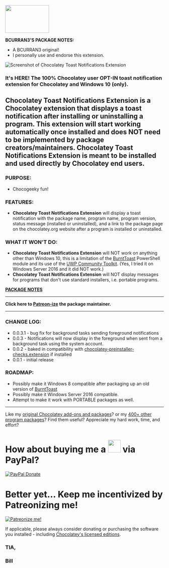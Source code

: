 <img src="https://cdn.staticaly.com/gh/bcurran3/ChocolateyPackages/master/mylogos/myunofficialChocolateylogo_icon.png" width="139" height="88">

**BCURRAN3'S PACKAGE NOTES:**

* A BCURRAN3 original!
* I personally use and endorse this extension.

![Screenshot of Chocolatey Toast Notifications Extension](https://cdn.staticaly.com/gh/bcurran3/ChocolateyPackages/master/chocolatey-toast-notifications.extension_extras/chocolatey-toast-notifications.extension_screenshot.png)

### It's HERE! The 100% Chocolatey user OPT-IN toast notification extension for Chocolatey and Windows 10 (only).

## **Chocolatey Toast Notifications Extension** is a Chocolatey extension that displays a toast notification after installing or uninstalling a program. This extension will start working automatically once installed and does NOT need to be implemented by package creators/maintainers. **Chocolatey Toast Notifications Extension** is meant to be installed and used directly by Chocolatey end users.

### PURPOSE:

* Chocogeeky fun!

### FEATURES: 
* **Chocolatey Toast Notifications Extension** will display a toast notification with the package name, program name, program version, status message (installed or uninstalled), and a link to the package page on the chocolatey.org website after a program is installed or uninstalled.

### WHAT IT WON'T DO:
* **Chocolatey Toast Notifications Extension** will NOT work on anything other than Windows 10, this is a limitation of the [BurntToast](https://github.com/Windos/BurntToast) PowerShell module and its use of the [UWP Community Toolkit](https://github.com/Microsoft/WindowsCommunityToolkit). (Yes, I tried it on Windows Server 2016 and it did NOT work.)
* **Chocolatey Toast Notifications Extension** will NOT display messages for programs that don't use standard installers, i.e. portable programs.

**[PACKAGE NOTES](https://github.com/bcurran3/ChocolateyPackages/blob/master/chocolatey-toast-notifications.extension/readme.md)**

***
**Click here to [Patreon-ize](https://www.patreon.com/bcurran3) the package maintainer.**
***

### CHANGE LOG:
* 0.0.3.1 - bug fix for background tasks sending foreground notifications
* 0.0.3 - Notifications will now display in the foreground when sent from a background task using the system account.
* 0.0.2 - baked in compatibility with [chocolatey-preinstaller-checks.extension](https://chocolatey.org/packages/chocolatey-preinstaller-checks.extension) if installed
* 0.0.1 - initial release

### ROADMAP:
* Possibly make it Windows 8 compatible after packaging up an old version of [BurntToast](https://github.com/Windos/BurntToast)
* Possibly make it Windows Server 2016 compatible.
* Attempt to make it work with PORTABLE packages as well.

***

Like my [original Chocolatey add-ons and packages](https://community.chocolatey.org/packages?q=tag%3Abcurran3 )? or my [400+ other program packages](https://chocolatey.org/profiles/bcurran3)? Find them useful? Appreciate my hard work, time, and effort?


<h1>How about buying me a <img src="https://cdn.rawgit.com/bcurran3/ChocolateyPackages/master/mylogos/beer.png" alt="" width="40" height="40"> via PayPal?</h1>

[![PayPal Donate](https://www.paypalobjects.com/webstatic/mktg/logo/AM_SbyPP_mc_vs_dc_ae.jpg)](https://www.paypal.me/bcurran3donations)

<h1>Better yet... Keep me incentivized by Patreonizing me!</h1>

[![Patreonize me!](https://c5.patreon.com/external/logo/downloads_wordmark_white_on_coral.png)](https://www.patreon.com/bcurran3)


If applicable, please always consider donating or purchasing the software you installed - including [Chocolatey's licensed editions](https://chocolatey.org/pricing).

<h3>TIA,</h3>

<h3>Bill</h3>
